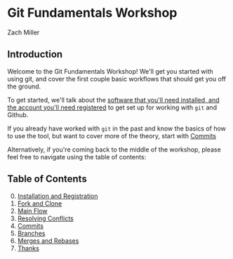 # Git Fundamentals Workshop
Zach Miller

## Introduction

Welcome to the Git Fundamentals Workshop!
We'll get you started with using git, and cover the first couple basic workflows that should get you off the ground.

To get started, we'll talk about the [software that you'll need installed, and the account you'll need registered](topics/00-installation-and-registration.md) to get set up for working with `git` and Github.

If you already have worked with `git` in the past and know the basics of how to use the tool, but want to cover more of the theory, start with [Commits](04-commits.md)

Alternatively, if you're coming back to the middle of the workshop, please feel free to navigate using the table of contents:

## Table of Contents

0. [Installation and Registration](topics/00-installation-and-registration.md)
1. [Fork and Clone](topics/01-fork-and-clone.md)
2. [Main Flow](topics/02-main-flow.md)
3. [Resolving Conflicts](topics/03-resolving-conflicts.md)
4. [Commits](topics/04-commits.md)
6. [Branches](topics/05-branches.md)
5. [Merges and Rebases](topics/06-merges-and-rebases.md)
7. [Thanks](topics/07-thanks.md)
